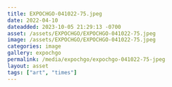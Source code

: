 ```yaml
---
title: EXPOCHGO-041022-75.jpeg
date: 2022-04-10
dateadded: 2023-10-05 21:29:13 -0700
asset: /assets/EXPOCHGO/EXPOCHGO-041022-75.jpeg
image: /assets/EXPOCHGO/EXPOCHGO-041022-75.jpeg
categories: image
gallery: expochgo
permalink: /media/expochgo/expochgo-041022-75-jpeg
layout: asset
tags: ["art", "times"]
--- 
```


